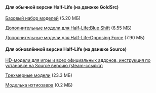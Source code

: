 #### Для обычной версии Half-Life (на движке GoldSrc)

[Базовый набор моделей](/files/HL_Models.zip) (5.20 МБ)

[Дополнительные модели для Half-Life:Blue Shift](/files/Blue_Shift_Models.zip) (6.55 МБ)

[Дополнительные модели для Half-Life:Opposing Force](/files/Opposing_Force_Models.zip) (7.90 МБ)

#### Для обновлённой версии Half-Life (на движке Source)

[HD-модели для игры и всех официальных аддонов, инструкция по установке на Source версию (steam-ссылка)](steam://installaddon/halflifehd)

[Трехмерные модели](/files/High-Definition_RESourced.7z) (23.3 МБ)

[Моделька ихтиозавра](/files/Ichthyosaur_hl2_convert.7z) (0.2 МБ)